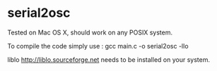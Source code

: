 # serial2osc

Tested on Mac OS X, should work on any POSIX system.

To compile the code simply use : gcc main.c -o serial2osc -llo

liblo <http://liblo.sourceforge.net> needs to be installed on your system.

